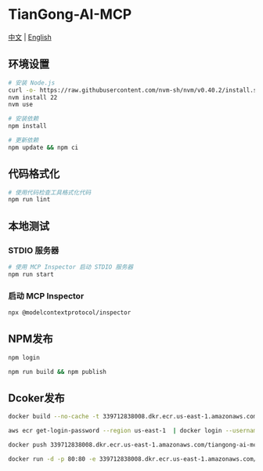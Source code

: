 # TianGong-AI-MCP

[中文](https://github.com/linancn/tiangong-ai-mcp/blob/main/DEV_CN.md) | [English](https://github.com/linancn/tiangong-ai-mcp/blob/main/DEV_EN.md)

## 环境设置

```bash
# 安装 Node.js
curl -o- https://raw.githubusercontent.com/nvm-sh/nvm/v0.40.2/install.sh | bash
nvm install 22
nvm use

# 安装依赖
npm install

# 更新依赖
npm update && npm ci
```

## 代码格式化

```bash
# 使用代码检查工具格式化代码
npm run lint
```

## 本地测试

### STDIO 服务器

```bash
# 使用 MCP Inspector 启动 STDIO 服务器
npm run start
```

### 启动 MCP Inspector

```bash
npx @modelcontextprotocol/inspector
```

## NPM发布

```bash
npm login

npm run build && npm publish
```

## Dcoker发布

```bash
docker build --no-cache -t 339712838008.dkr.ecr.us-east-1.amazonaws.com/tiangong-ai-mcp:0.0.14 .

aws ecr get-login-password --region us-east-1  | docker login --username AWS --password-stdin 339712838008.dkr.ecr.us-east-1.amazonaws.com

docker push 339712838008.dkr.ecr.us-east-1.amazonaws.com/tiangong-ai-mcp:0.0.14

docker run -d -p 80:80 -e 339712838008.dkr.ecr.us-east-1.amazonaws.com/tiangong-ai-mcp:0.0.14
```
